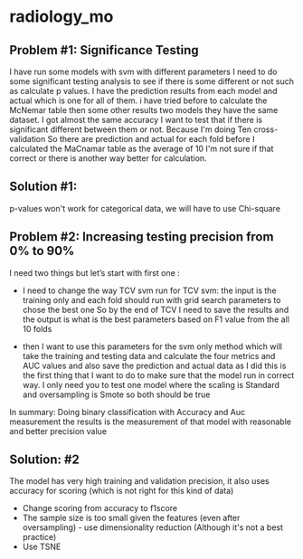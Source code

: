 # radiology_mo
## Problem #1: Significance Testing
I have run some models with svm with different parameters I need to do some significant testing analysis to see if there is some different or not such as calculate p values. I have the prediction results from each model and actual which is one for all of them. i have tried before to calculate the McNemar table then some other results two models they have the same dataset. I got almost the same accuracy I want to test that if there is significant different between them or not.
Because I'm doing Ten cross-validation So there are prediction and actual for each fold before I calculated the MaCnamar table as the average of 10 I'm not sure if that correct or there is another way better for calculation.

## Solution #1: 
p-values won't work for categorical data, we will have to use Chi-square


## Problem #2: Increasing testing precision from 0% to 90% 

I need two things but let’s start with first one :
- I need to change the way TCV svm run
for TCV svm: the input is the training only and each fold should run with grid search parameters to chose the best one So by the end of TCV I need to save the results and the output is what is the best parameters based on F1 value from the all 10 folds

- then I want to use this parameters for the svm only method which will take the training and testing data and calculate the four metrics and AUC values and also save the prediction and actual data as I did this is the first thing that I want to do to make sure that the model run in correct way. I only need you to test one model where the scaling is Standard and oversampling is Smote so both should be true

In summary: 
Doing binary classification with Accuracy and Auc measurement
the results is the measurement of that model with reasonable and better precision value

## Solution: #2
The model has very high training and validation precision, it also uses accuracy for scoring (which is not right for this kind of data)
- Change scoring from accuracy to f1score
- The sample size is too small given the features (even after oversampling) - use dimensionality reduction (Although it's not a best practice)
- Use TSNE
